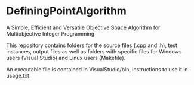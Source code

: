 # DefiningPointAlgorithm
A Simple, Efficient and Versatile Objective Space Algorithm for Multiobjective Integer Programming 

This repository contains folders for the source files (.cpp and .h), test instances, output files as well as folders with specific files for Windows users (Visual Studio) and Linux users (Makefile). 

An executable file is contained in VisualStudio/bin, instructions to use it in usage.txt
